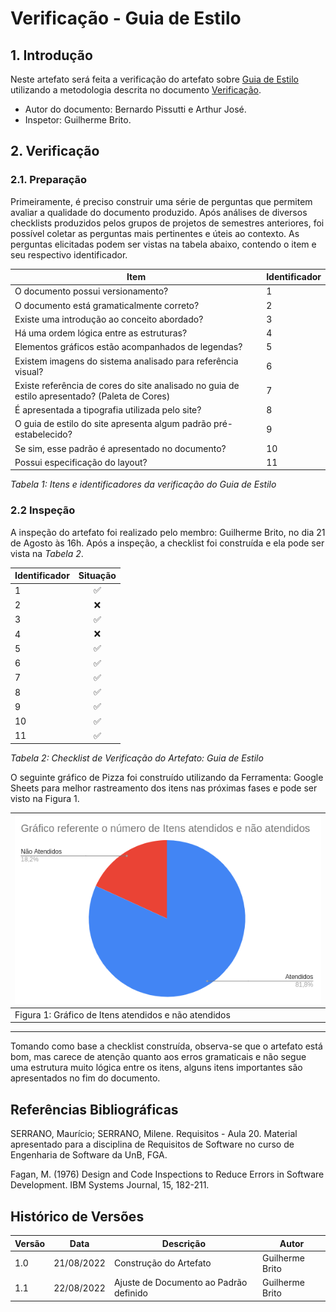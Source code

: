 # Verificação - Guia de Estilo

## 1. Introdução

Neste artefato será feita a verificação do artefato
sobre [Guia de Estilo](/analise_de_requisitos/guia_de_estilo.md) utilizando a metodologia descrita no documento
[Verificação](../verif_principal.md).

- Autor do documento: Bernardo Pissutti e Arthur José.
- Inspetor: Guilherme Brito.

## 2. Verificação

### 2.1. Preparação

Primeiramente, é preciso construir uma série de perguntas que permitem avaliar a qualidade do documento produzido.
Após análises de diversos checklists produzidos pelos grupos de projetos de semestres anteriores, foi possível coletar
as perguntas mais pertinentes e úteis ao contexto. As perguntas elicitadas podem ser vistas na tabela abaixo, contendo o
item e seu respectivo identificador.

| Item                                                                                          | Identificador |
|-----------------------------------------------------------------------------------------------|---------------|
| O documento possui versionamento?                                                             | 1             |
| O documento está gramaticalmente correto?                                                     | 2             |
| Existe uma introdução ao conceito abordado?                                                   | 3             |
| Há uma ordem lógica entre as estruturas?                                                      | 4             |
| Elementos gráficos estão acompanhados de legendas?                                            | 5             |
| Existem imagens do sistema analisado para referência visual?                                  | 6             |
| Existe referência de cores do site analisado no guia de estilo apresentado? (Paleta de Cores) | 7             |
| É apresentada a tipografia utilizada pelo site?                                               | 8             |
| O guia de estilo do site apresenta algum padrão pré-estabelecido?                             | 9             |
| Se sim, esse padrão é apresentado no documento?                                               | 10            |
| Possui especificação do layout?                                                               | 11            |

_Tabela 1: Itens e identificadores da verificação do Guia de Estilo_

### 2.2 Inspeção

A inspeção do artefato foi realizado pelo membro: Guilherme Brito, no dia 21 de Agosto às 16h. Após a inspeção, a
checklist foi construída e ela pode ser vista na _Tabela 2_.

| Identificador | Situação |
|:--------------|:--------:|
| 1             |     ✅     |
| 2             |     ❌     |
| 3             |      ✅    |
| 4             |      ❌    |
| 5             |     ✅     |
| 6             |      ✅    |
| 7             |     ✅     |
| 8             |     ✅     |
| 9             |    ✅      |
| 10            |     ✅     |
| 11            |     ✅      |

_Tabela 2: Checklist de Verificação do Artefato: Guia de Estilo_

O seguinte gráfico de Pizza foi construído utilizando da Ferramenta: Google Sheets para melhor rastreamento dos itens
nas próximas fases e pode ser visto na Figura 1.

| ![imagemGráfico](../../_media/grafico_guiadeestilo.png) |
|---------------------------------------------------------|
| Figura 1: Gráfico de Itens atendidos e não atendidos    |

---

Tomando como base a checklist construída, observa-se que o artefato está bom, mas carece de atenção quanto aos erros
gramaticais e não segue uma estrutura muito lógica entre os itens, alguns itens importantes são apresentados no fim do
documento.


## Referências Bibliográficas

SERRANO, Maurício; SERRANO, Milene. Requisitos - Aula 20. Material apresentado para a disciplina de Requisitos de
Software no curso de Engenharia de Software da UnB, FGA.

Fagan, M. (1976) Design and Code Inspections to Reduce Errors in Software Development. IBM Systems Journal, 15, 182-211.

## Histórico de Versões

| Versão | Data       | Descrição                              | Autor           |
|--------|------------|----------------------------------------|-----------------|
| 1.0    | 21/08/2022 | Construção do Artefato                 | Guilherme Brito |
| 1.1    | 22/08/2022 | Ajuste de Documento ao Padrão definido | Guilherme Brito |
